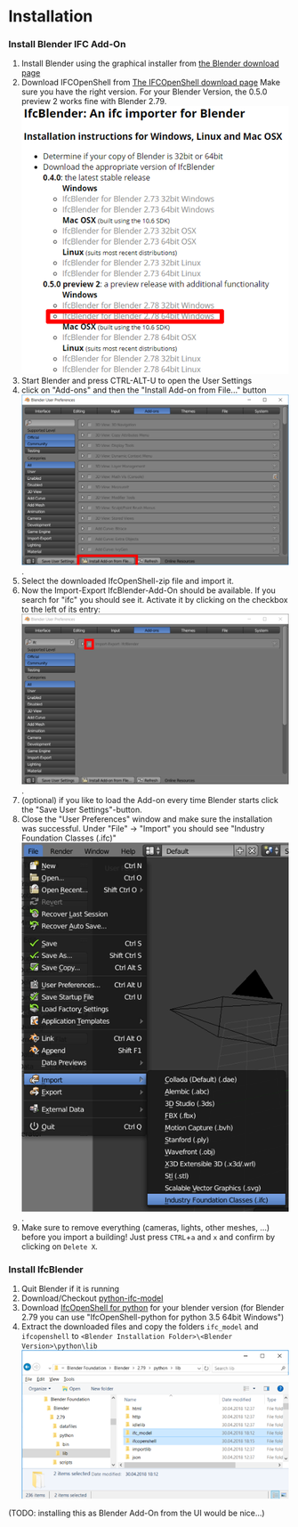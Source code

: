# Installation
### Install Blender IFC Add-On
1. Install Blender using the graphical installer from [the Blender download page](https://www.blender.org/download/)
1. Download IFCOpenShell from [The IFCOpenShell download page](http://ifcopenshell.org/)
   Make sure you have the right version. For your Blender Version, the 0.5.0 preview 2 works fine with Blender 2.79. ![IFCOpenShell for Blender](images/blender_install_ifc.PNG?raw=true)
1. Start Blender and press CTRL-ALT-U to open the User Settings
1. click on "Add-ons" and then the "Install Add-on from File..." button
   ![install addon](images/blender_install_addon.png?raw=true).
1. Select the downloaded IfcOpenShell-zip file and import it.
1. Now the Import-Export IfcBlender-Add-On should be available. If you search for "ifc" you should see it. Activate it by clicking on the checkbox to the left of its entry:
   ![activate addon](images/blender_activate_addon.png?raw=true).
1. (optional) if you like to load the Add-on every time Blender starts click the "Save User Settings"-button.
1. Close the "User Preferences" window and make sure the installation was successful. Under "File" -> "Import" you should see "Industry Foundation Classes (.ifc)"<br/>
   ![IFC in Blender](images/blender_start_ifc_addon.png?raw=true).
1. Make sure to remove everything (cameras, lights, other meshes, ...)  before you import a building! Just press `CTRL`+`a` and `x` and confirm by clicking on `Delete X`.

### Install IfcBlender
1. Quit Blender if it is running
1. Download/Checkout [python-ifc-model](https://github.com/brean/python-ifc-model)
1. Download [IfcOpenShell for python](http://www.ifcopenshell.org/python.html) for your blender version (for Blender 2.79 you can use "IfcOpenShell-python for python 3.5 64bit Windows")
1. Extract the downloaded files and copy the folders `ifc_model` and `ifcopenshell`  to `<Blender Installation Folder>\<Blender Version>\python\lib`
   ![Python-libs inside Blender](images/ifc_model_path.png?raw=true)

(TODO: installing this as Blender Add-On from the UI would be nice...)
